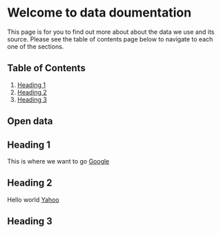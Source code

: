 # Welcome to data doumentation
This page is for you to find out more about about the data we use and its source. Please see the  table of  contents page below to navigate to each one of the sections. 

## Table of Contents

 1. [Heading 1](##heading-1)
 2. [Heading 2](##heading-2)
 3. [Heading 3](##heading-3)

## Open data

## Heading 1
This is where we want to go [Google](https://www.google.com)

## Heading 2
Hello world [Yahoo](https://www.yahoo.com)

## Heading 3 

